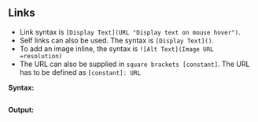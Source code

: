 ## Links

- Link syntax is `[Display Text](URL "Display text on mouse hover")`.
- Self links can also be used. The syntax is `[Display Text]()`.
- To add an image inline, the syntax is `![Alt Text](Image URL =resolution)`
- The URL can also be supplied in `square brackets [constant]`. The URL has to be defined as `[constant]: URL`

**Syntax:**

```markdown
```

**Output:**